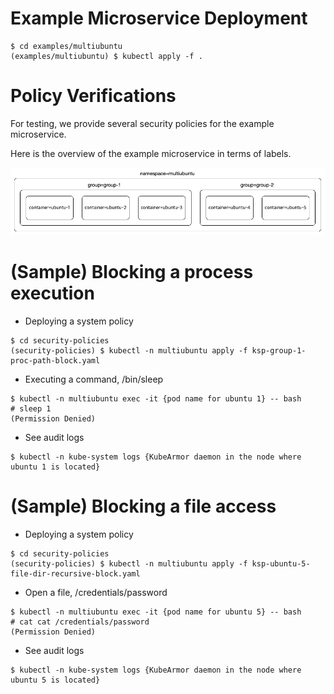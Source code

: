 # Example Microservice Deployment

```
$ cd examples/multiubuntu
(examples/multiubuntu) $ kubectl apply -f .
```

# Policy Verifications

For testing, we provide several security policies for the example microservice.

Here is the overview of the example microservice in terms of labels.

<center><img src=../../documentation/resources/multiubuntu.png></center>

# (Sample) Blocking a process execution

* Deploying a system policy

```
$ cd security-policies
(security-policies) $ kubectl -n multiubuntu apply -f ksp-group-1-proc-path-block.yaml
```

* Executing a command, /bin/sleep

```
$ kubectl -n multiubuntu exec -it {pod name for ubuntu 1} -- bash
# sleep 1
(Permission Denied)
```

* See audit logs

```
$ kubectl -n kube-system logs {KubeArmor daemon in the node where ubuntu 1 is located}
```

# (Sample) Blocking a file access

* Deploying a system policy

```
$ cd security-policies
(security-policies) $ kubectl -n multiubuntu apply -f ksp-ubuntu-5-file-dir-recursive-block.yaml
```

* Open a file, /credentials/password

```
$ kubectl -n multiubuntu exec -it {pod name for ubuntu 5} -- bash
# cat cat /credentials/password
(Permission Denied)
```

* See audit logs

```
$ kubectl -n kube-system logs {KubeArmor daemon in the node where ubuntu 5 is located}
```
